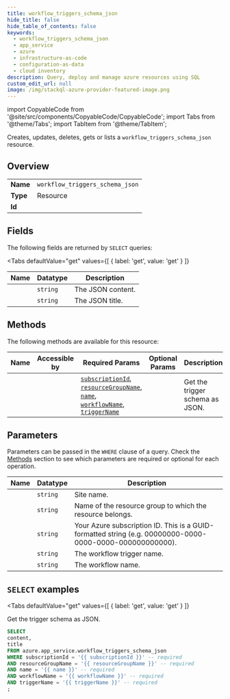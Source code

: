 ```yaml
--- 
title: workflow_triggers_schema_json
hide_title: false
hide_table_of_contents: false
keywords:
  - workflow_triggers_schema_json
  - app_service
  - azure
  - infrastructure-as-code
  - configuration-as-data
  - cloud inventory
description: Query, deploy and manage azure resources using SQL
custom_edit_url: null
image: /img/stackql-azure-provider-featured-image.png
---
```


import CopyableCode from '@site/src/components/CopyableCode/CopyableCode';
import Tabs from '@theme/Tabs';
import TabItem from '@theme/TabItem';

Creates, updates, deletes, gets or lists a <code>workflow_triggers_schema_json</code> resource.

## Overview
<table><tbody>
<tr><td><b>Name</b></td><td><code>workflow_triggers_schema_json</code></td></tr>
<tr><td><b>Type</b></td><td>Resource</td></tr>
<tr><td><b>Id</b></td><td><CopyableCode code="azure.app_service.workflow_triggers_schema_json" /></td></tr>
</tbody></table>

## Fields

The following fields are returned by `SELECT` queries:

<Tabs
    defaultValue="get"
    values={[
        { label: 'get', value: 'get' }
    ]}
>
<TabItem value="get">

<table>
<thead>
    <tr>
    <th>Name</th>
    <th>Datatype</th>
    <th>Description</th>
    </tr>
</thead>
<tbody>
<tr>
    <td><CopyableCode code="content" /></td>
    <td><code>string</code></td>
    <td>The JSON content.</td>
</tr>
<tr>
    <td><CopyableCode code="title" /></td>
    <td><code>string</code></td>
    <td>The JSON title.</td>
</tr>
</tbody>
</table>
</TabItem>
</Tabs>

## Methods

The following methods are available for this resource:

<table>
<thead>
    <tr>
    <th>Name</th>
    <th>Accessible by</th>
    <th>Required Params</th>
    <th>Optional Params</th>
    <th>Description</th>
    </tr>
</thead>
<tbody>
<tr>
    <td><a href="#get"><CopyableCode code="get" /></a></td>
    <td><CopyableCode code="select" /></td>
    <td><a href="#parameter-subscriptionId"><code>subscriptionId</code></a>, <a href="#parameter-resourceGroupName"><code>resourceGroupName</code></a>, <a href="#parameter-name"><code>name</code></a>, <a href="#parameter-workflowName"><code>workflowName</code></a>, <a href="#parameter-triggerName"><code>triggerName</code></a></td>
    <td></td>
    <td>Get the trigger schema as JSON.</td>
</tr>
</tbody>
</table>

## Parameters

Parameters can be passed in the `WHERE` clause of a query. Check the [Methods](#methods) section to see which parameters are required or optional for each operation.

<table>
<thead>
    <tr>
    <th>Name</th>
    <th>Datatype</th>
    <th>Description</th>
    </tr>
</thead>
<tbody>
<tr id="parameter-name">
    <td><CopyableCode code="name" /></td>
    <td><code>string</code></td>
    <td>Site name.</td>
</tr>
<tr id="parameter-resourceGroupName">
    <td><CopyableCode code="resourceGroupName" /></td>
    <td><code>string</code></td>
    <td>Name of the resource group to which the resource belongs.</td>
</tr>
<tr id="parameter-subscriptionId">
    <td><CopyableCode code="subscriptionId" /></td>
    <td><code>string</code></td>
    <td>Your Azure subscription ID. This is a GUID-formatted string (e.g. 00000000-0000-0000-0000-000000000000).</td>
</tr>
<tr id="parameter-triggerName">
    <td><CopyableCode code="triggerName" /></td>
    <td><code>string</code></td>
    <td>The workflow trigger name.</td>
</tr>
<tr id="parameter-workflowName">
    <td><CopyableCode code="workflowName" /></td>
    <td><code>string</code></td>
    <td>The workflow name.</td>
</tr>
</tbody>
</table>

## `SELECT` examples

<Tabs
    defaultValue="get"
    values={[
        { label: 'get', value: 'get' }
    ]}
>
<TabItem value="get">

Get the trigger schema as JSON.

```sql
SELECT
content,
title
FROM azure.app_service.workflow_triggers_schema_json
WHERE subscriptionId = '{{ subscriptionId }}' -- required
AND resourceGroupName = '{{ resourceGroupName }}' -- required
AND name = '{{ name }}' -- required
AND workflowName = '{{ workflowName }}' -- required
AND triggerName = '{{ triggerName }}' -- required
;
```
</TabItem>
</Tabs>

